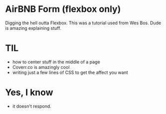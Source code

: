 # AirBNB Form (flexbox only)

Digging the hell outta Flexbox.  This was a tutorial used from Wes Bos.  Dude is amazing explaining stuff.

# TIL

* how to center stuff in the middle of a page
* Coverr.co is amazingly cool
* writing just a few lines of CSS to get the affect you want

# Yes, I know
* it doesn't respond.  
